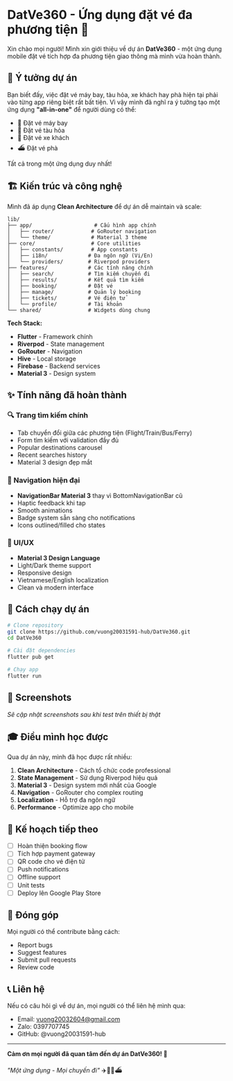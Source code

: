 # DatVe360 - Ứng dụng đặt vé đa phương tiện 🚀

Xin chào mọi người! Mình xin giới thiệu về dự án **DatVe360** - một ứng dụng mobile đặt vé tích hợp đa phương tiện giao thông mà mình vừa hoàn thành.

## 🎯 Ý tưởng dự án

Bạn biết đấy, việc đặt vé máy bay, tàu hỏa, xe khách hay phà hiện tại phải vào từng app riêng biệt rất bất tiện. Vì vậy mình đã nghĩ ra ý tưởng tạo một ứng dụng **"all-in-one"** để người dùng có thể:

- 🛫 Đặt vé máy bay
- 🚄 Đặt vé tàu hỏa
- 🚌 Đặt vé xe khách
- ⛴️ Đặt vé phà

Tất cả trong một ứng dụng duy nhất!

## 🏗️ Kiến trúc và công nghệ

Mình đã áp dụng **Clean Architecture** để dự án dễ maintain và scale:

```
lib/
├── app/                    # Cấu hình app chính
│   ├── router/            # GoRouter navigation
│   └── theme/             # Material 3 theme
├── core/                  # Core utilities
│   ├── constants/         # App constants
│   ├── i18n/             # Đa ngôn ngữ (Vi/En)
│   └── providers/        # Riverpod providers
├── features/             # Các tính năng chính
│   ├── search/           # Tìm kiếm chuyến đi
│   ├── results/          # Kết quả tìm kiếm
│   ├── booking/          # Đặt vé
│   ├── manage/           # Quản lý booking
│   ├── tickets/          # Vé điện tử
│   └── profile/          # Tài khoản
└── shared/               # Widgets dùng chung
```

**Tech Stack:**
- **Flutter** - Framework chính
- **Riverpod** - State management
- **GoRouter** - Navigation
- **Hive** - Local storage
- **Firebase** - Backend services
- **Material 3** - Design system

## ✨ Tính năng đã hoàn thành

### 🔍 Trang tìm kiếm chính
- Tab chuyển đổi giữa các phương tiện (Flight/Train/Bus/Ferry)
- Form tìm kiếm với validation đầy đủ
- Popular destinations carousel
- Recent searches history
- Material 3 design đẹp mắt

### 🧭 Navigation hiện đại
- **NavigationBar Material 3** thay vì BottomNavigationBar cũ
- Haptic feedback khi tap
- Smooth animations
- Badge system sẵn sàng cho notifications
- Icons outlined/filled cho states

### 🎨 UI/UX
- **Material 3 Design Language**
- Light/Dark theme support
- Responsive design
- Vietnamese/English localization
- Clean và modern interface

## 🚀 Cách chạy dự án

```bash
# Clone repository
git clone https://github.com/vuong20031591-hub/DatVe360.git
cd DatVe360

# Cài đặt dependencies
flutter pub get

# Chạy app
flutter run
```

## 📱 Screenshots

*Sẽ cập nhật screenshots sau khi test trên thiết bị thật*

## 🎓 Điều mình học được

Qua dự án này, mình đã học được rất nhiều:

1. **Clean Architecture** - Cách tổ chức code professional
2. **State Management** - Sử dụng Riverpod hiệu quả
3. **Material 3** - Design system mới nhất của Google
4. **Navigation** - GoRouter cho complex routing
5. **Localization** - Hỗ trợ đa ngôn ngữ
6. **Performance** - Optimize app cho mobile

## 🔮 Kế hoạch tiếp theo

- [ ] Hoàn thiện booking flow
- [ ] Tích hợp payment gateway
- [ ] QR code cho vé điện tử
- [ ] Push notifications
- [ ] Offline support
- [ ] Unit tests
- [ ] Deploy lên Google Play Store

## 🤝 Đóng góp

Mọi người có thể contribute bằng cách:
- Report bugs
- Suggest features
- Submit pull requests
- Review code

## 📞 Liên hệ

Nếu có câu hỏi gì về dự án, mọi người có thể liên hệ mình qua:
- Email: vuong20032604@gmail.com
- Zalo: 0397707745
- GitHub: @vuong20031591-hub

---

**Cảm ơn mọi người đã quan tâm đến dự án DatVe360! 🙏**

*"Một ứng dụng - Mọi chuyến đi"* ✈️🚄🚌⛴️
